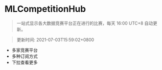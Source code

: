 # MLCompetitionHub

> 一站式显示各大数据竞赛平台正在进行的比赛，每天 16:00 UTC+8 自动更新。
  
> 更新时间: 2021-07-03T15:59:02+0800 

* 多家竞赛平台
* 多种订阅方式
* 下拉查看更多